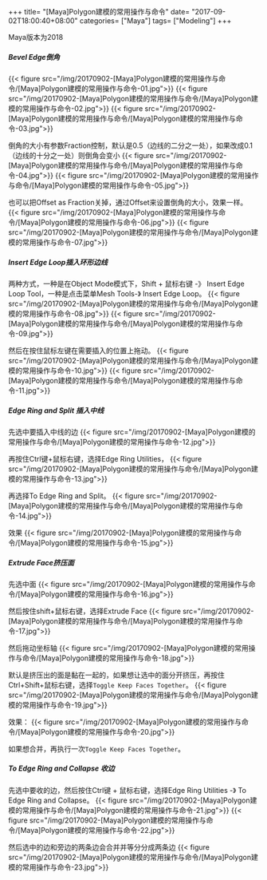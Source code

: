 +++
title= "[Maya]Polygon建模的常用操作与命令"
date= "2017-09-02T18:00:40+08:00"
categories= ["Maya"]
tags= ["Modeling"]
+++


Maya版本为2018

##### Bevel Edge倒角
{{< figure src="/img/20170902-[Maya]Polygon建模的常用操作与命令/[Maya]Polygon建模的常用操作与命令-01.jpg">}}
{{< figure src="/img/20170902-[Maya]Polygon建模的常用操作与命令/[Maya]Polygon建模的常用操作与命令-02.jpg">}}
{{< figure src="/img/20170902-[Maya]Polygon建模的常用操作与命令/[Maya]Polygon建模的常用操作与命令-03.jpg">}}

倒角的大小有参数Fraction控制，默认是0.5（边线的二分之一处），如果改成0.1（边线的十分之一处）则倒角会变小
{{< figure src="/img/20170902-[Maya]Polygon建模的常用操作与命令/[Maya]Polygon建模的常用操作与命令-04.jpg">}}
{{< figure src="/img/20170902-[Maya]Polygon建模的常用操作与命令/[Maya]Polygon建模的常用操作与命令-05.jpg">}}

也可以把Offset as Fraction关掉，通过Offset来设置倒角的大小，效果一样。
{{< figure src="/img/20170902-[Maya]Polygon建模的常用操作与命令/[Maya]Polygon建模的常用操作与命令-06.jpg">}}
{{< figure src="/img/20170902-[Maya]Polygon建模的常用操作与命令/[Maya]Polygon建模的常用操作与命令-07.jpg">}}

##### Insert Edge Loop插入环形边线
两种方式，一种是在Object Mode模式下，Shift + 鼠标右键 -》 Insert Edge Loop Tool，一种是点击菜单Mesh Tools-》 Insert Edge Loop。
{{< figure src="/img/20170902-[Maya]Polygon建模的常用操作与命令/[Maya]Polygon建模的常用操作与命令-08.jpg">}}
{{< figure src="/img/20170902-[Maya]Polygon建模的常用操作与命令/[Maya]Polygon建模的常用操作与命令-09.jpg">}}

然后在按住鼠标左键在需要插入的位置上拖动。
{{< figure src="/img/20170902-[Maya]Polygon建模的常用操作与命令/[Maya]Polygon建模的常用操作与命令-10.jpg">}}
{{< figure src="/img/20170902-[Maya]Polygon建模的常用操作与命令/[Maya]Polygon建模的常用操作与命令-11.jpg">}}

##### Edge Ring and Split 插入中线
先选中要插入中线的边
{{< figure src="/img/20170902-[Maya]Polygon建模的常用操作与命令/[Maya]Polygon建模的常用操作与命令-12.jpg">}}

再按住Ctrl键+鼠标右键，选择Edge Ring Utilities，
{{< figure src="/img/20170902-[Maya]Polygon建模的常用操作与命令/[Maya]Polygon建模的常用操作与命令-13.jpg">}}

再选择To Edge Ring and Split。
{{< figure src="/img/20170902-[Maya]Polygon建模的常用操作与命令/[Maya]Polygon建模的常用操作与命令-14.jpg">}}

效果
{{< figure src="/img/20170902-[Maya]Polygon建模的常用操作与命令/[Maya]Polygon建模的常用操作与命令-15.jpg">}}

##### Extrude Face挤压面
先选中面
{{< figure src="/img/20170902-[Maya]Polygon建模的常用操作与命令/[Maya]Polygon建模的常用操作与命令-16.jpg">}}

然后按住shift+鼠标右键，选择Extrude Face
{{< figure src="/img/20170902-[Maya]Polygon建模的常用操作与命令/[Maya]Polygon建模的常用操作与命令-17.jpg">}}

然后拖动坐标轴
{{< figure src="/img/20170902-[Maya]Polygon建模的常用操作与命令/[Maya]Polygon建模的常用操作与命令-18.jpg">}}

默认是挤压出的面是黏在一起的，如果想让选中的面分开挤压，再按住Ctrl+Shift+鼠标右键，选择`Toggle Keep Faces Together`。 
{{< figure src="/img/20170902-[Maya]Polygon建模的常用操作与命令/[Maya]Polygon建模的常用操作与命令-19.jpg">}}

效果：
{{< figure src="/img/20170902-[Maya]Polygon建模的常用操作与命令/[Maya]Polygon建模的常用操作与命令-20.jpg">}}

如果想合并，再执行一次`Toggle Keep Faces Together`。

##### To Edge Ring and Collapse 收边
先选中要收的边，然后按住Ctrl键 + 鼠标右键，选择Edge Ring Utilities -》 To Edge Ring and Collapse。
{{< figure src="/img/20170902-[Maya]Polygon建模的常用操作与命令/[Maya]Polygon建模的常用操作与命令-21.jpg">}}
{{< figure src="/img/20170902-[Maya]Polygon建模的常用操作与命令/[Maya]Polygon建模的常用操作与命令-22.jpg">}}

然后选中的边和旁边的两条边会合并并等分分成两条边
{{< figure src="/img/20170902-[Maya]Polygon建模的常用操作与命令/[Maya]Polygon建模的常用操作与命令-23.jpg">}}
